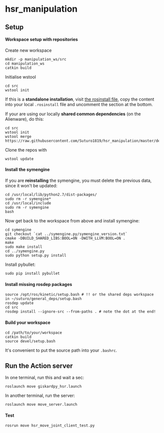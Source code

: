# hsr_manipulation

## Setup

#### Workspace setup with repositories

Create new workspace

```
mkdir -p manipulation_ws/src
cd manipulation_ws
catkin build
```

Initialise wstool

```
cd src
wstool init
```

If this is a **standalone installation**, visit [the rosinstall file](https://raw.githubusercontent.com/Suturo1819/hsr_manipulation/master/dependencies.rosinstall), copy the content into your local `.rosinstall` file and uncomment the section at the bottom.

If your are using our locally **shared common dependencies** (on the Alienware), do this:

```
cd src
wstool init
wstool merge https://raw.githubusercontent.com/Suturo1819/hsr_manipulation/master/dependencies.rosinstall
```

Clone the repos with

```
wstool update
```

#### Install the symengine

If you are **reinstalling** the symengine, you must delete the previous data, since it won't be updated:

```
cd /usr/local/lib/python2.7/dist-packages/
sudo rm -r symengine*
cd /usr/local/include
sudo rm -r symengine
bash
```

Now get back to the workspace from above and install symengine:

```
cd symengine
git checkout `cat ../symengine.py/symengine_version.txt`
cmake -DBUILD_SHARED_LIBS:BOOL=ON -DWITH_LLVM:BOOL=ON .
make
sudo make install
cd ../symengine.py
sudo python setup.py install
```

Install pybullet:

```
sudo pip install pybullet
```

#### Install missing rosdep packages

```
source /opt/ros/kinetic/setup.bash # !! or the shared deps workspace in ~/suturo/general_deps/setup.bash
rosdep update
cd src
rosdep install --ignore-src --from-paths . # note the dot at the end!
```

#### Build your workspace

```
cd /path/to/your/workspace
catkin build
source devel/setup.bash
```

It's convenient to put the source path into your `.bashrc`.

## Run the Action server

In one terminal, run this and wait a sec:

```
roslaunch move giskardpy_hsr.launch
```

In another terminal, run the server:

```
roslaunch move move_server.launch
```

#### Test

```
rosrun move hsr_move_joint_client_test.py
```

